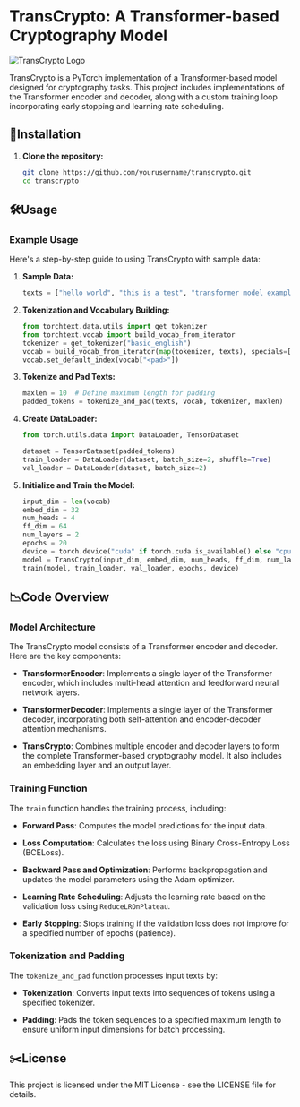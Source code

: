 # TransCrypto: A Transformer-based Cryptography Model

![TransCrypto Logo](https://yourimageurl.com/logo.png)

TransCrypto is a PyTorch implementation of a Transformer-based model designed for cryptography tasks. This project includes implementations of the Transformer encoder and decoder, along with a custom training loop incorporating early stopping and learning rate scheduling.

## 🚀Installation
1. **Clone the repository:**
   ```bash
   git clone https://github.com/yourusername/transcrypto.git
   cd transcrypto
   ```
## 🛠️Usage

### Example Usage
Here's a step-by-step guide to using TransCrypto with sample data:

1. **Sample Data:**
   ```python
   texts = ["hello world", "this is a test", "transformer model example"]
   ```
2. **Tokenization and Vocabulary Building:**
   ```python
   from torchtext.data.utils import get_tokenizer
   from torchtext.vocab import build_vocab_from_iterator
   tokenizer = get_tokenizer("basic_english")
   vocab = build_vocab_from_iterator(map(tokenizer, texts), specials=["<pad>"])
   vocab.set_default_index(vocab["<pad>"])
   ```
3. **Tokenize and Pad Texts:**
   ```python
   maxlen = 10  # Define maximum length for padding
   padded_tokens = tokenize_and_pad(texts, vocab, tokenizer, maxlen)
   ```
4. **Create DataLoader:**
   ```python
   from torch.utils.data import DataLoader, TensorDataset

   dataset = TensorDataset(padded_tokens)
   train_loader = DataLoader(dataset, batch_size=2, shuffle=True)
   val_loader = DataLoader(dataset, batch_size=2)
   ```
6. **Initialize and Train the Model:**
   ```python
   input_dim = len(vocab)
   embed_dim = 32
   num_heads = 4
   ff_dim = 64
   num_layers = 2
   epochs = 20
   device = torch.device("cuda" if torch.cuda.is_available() else "cpu")
   model = TransCrypto(input_dim, embed_dim, num_heads, ff_dim, num_layers, maxlen).to(device)
   train(model, train_loader, val_loader, epochs, device)
   ```
## 📉Code Overview

### Model Architecture
The TransCrypto model consists of a Transformer encoder and decoder. Here are the key components:

- **TransformerEncoder**: Implements a single layer of the Transformer encoder, which includes multi-head attention and feedforward neural network layers.
  
- **TransformerDecoder**: Implements a single layer of the Transformer decoder, incorporating both self-attention and encoder-decoder attention mechanisms.
  
- **TransCrypto**: Combines multiple encoder and decoder layers to form the complete Transformer-based cryptography model. It also includes an embedding layer and an output layer.

### Training Function
The `train` function handles the training process, including:

- **Forward Pass**: Computes the model predictions for the input data.
  
- **Loss Computation**: Calculates the loss using Binary Cross-Entropy Loss (BCELoss).
  
- **Backward Pass and Optimization**: Performs backpropagation and updates the model parameters using the Adam optimizer.
  
- **Learning Rate Scheduling**: Adjusts the learning rate based on the validation loss using `ReduceLROnPlateau`.
  
- **Early Stopping**: Stops training if the validation loss does not improve for a specified number of epochs (patience).

### Tokenization and Padding
The `tokenize_and_pad` function processes input texts by:

- **Tokenization**: Converts input texts into sequences of tokens using a specified tokenizer.
  
- **Padding**: Pads the token sequences to a specified maximum length to ensure uniform input dimensions for batch processing.

## ✂️License
This project is licensed under the MIT License - see the LICENSE file for details.

